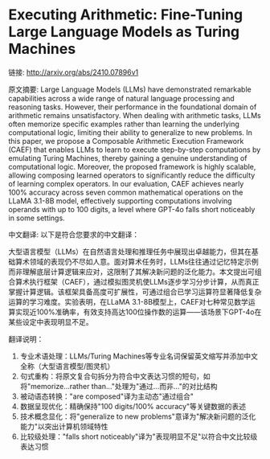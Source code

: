 # Executing Arithmetic: Fine-Tuning Large Language Models as Turing Machines

链接: http://arxiv.org/abs/2410.07896v1

原文摘要:
Large Language Models (LLMs) have demonstrated remarkable capabilities across
a wide range of natural language processing and reasoning tasks. However, their
performance in the foundational domain of arithmetic remains unsatisfactory.
When dealing with arithmetic tasks, LLMs often memorize specific examples
rather than learning the underlying computational logic, limiting their ability
to generalize to new problems. In this paper, we propose a Composable
Arithmetic Execution Framework (CAEF) that enables LLMs to learn to execute
step-by-step computations by emulating Turing Machines, thereby gaining a
genuine understanding of computational logic. Moreover, the proposed framework
is highly scalable, allowing composing learned operators to significantly
reduce the difficulty of learning complex operators. In our evaluation, CAEF
achieves nearly 100% accuracy across seven common mathematical operations on
the LLaMA 3.1-8B model, effectively supporting computations involving operands
with up to 100 digits, a level where GPT-4o falls short noticeably in some
settings.

中文翻译:
以下是符合您要求的中文翻译：

大型语言模型（LLMs）在自然语言处理和推理任务中展现出卓越能力，但其在基础算术领域的表现仍不尽如人意。面对算术任务时，LLMs往往通过记忆特定示例而非理解底层计算逻辑来应对，这限制了其解决新问题的泛化能力。本文提出可组合算术执行框架（CAEF），通过模拟图灵机使LLMs逐步学习分步计算，从而真正掌握计算逻辑。该框架具备高度可扩展性，可通过组合已学习运算符显著降低复杂运算的学习难度。实验表明，在LLaMA 3.1-8B模型上，CAEF对七种常见数学运算实现近100%准确率，有效支持高达100位操作数的运算——该场景下GPT-4o在某些设定中表现明显不足。

翻译说明：
1. 专业术语处理：LLMs/Turing Machines等专业名词保留英文缩写并添加中文全称（大型语言模型/图灵机）
2. 句式重构：将原文复合句拆分为符合中文表达习惯的短句，如将"memorize...rather than..."处理为"通过...而非..."的对比结构
3. 被动语态转换："are composed"译为主动态"通过组合"
4. 数据呈现优化：精确保持"100 digits/100% accuracy"等关键数据的表述
5. 技术概念显化：将"generalize to new problems"意译为"解决新问题的泛化能力"以突出计算机领域特性
6. 比较级处理："falls short noticeably"译为"表现明显不足"以符合中文比较级表达习惯
